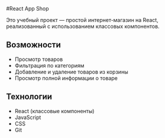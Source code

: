 #React App Shop

Это учебный проект — простой интернет-магазин на React, реализованный с использованием классовых компонентов.

## Возможности

- Просмотр товаров
- Фильтрация по категориям
- Добавление и удаление товаров из корзины
- Просмотр полной информации о товаре

## Технологии

- React (классовые компоненты)
- JavaScript
- CSS
- Git


